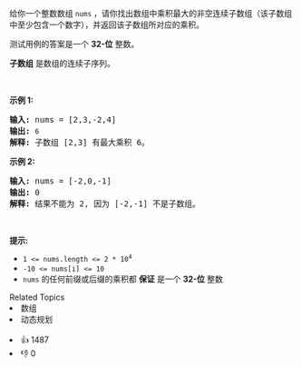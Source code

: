 <p>给你一个整数数组 <code>nums</code>&nbsp;，请你找出数组中乘积最大的非空连续子数组（该子数组中至少包含一个数字），并返回该子数组所对应的乘积。</p>

<p>测试用例的答案是一个&nbsp;<strong>32-位</strong> 整数。</p>

<p><strong>子数组</strong> 是数组的连续子序列。</p>

<p>&nbsp;</p>

<p><strong>示例 1:</strong></p>

<pre>
<strong>输入:</strong> nums = [2,3,-2,4]
<strong>输出:</strong> <code>6</code>
<strong>解释:</strong>&nbsp;子数组 [2,3] 有最大乘积 6。
</pre>

<p><strong>示例 2:</strong></p>

<pre>
<strong>输入:</strong> nums = [-2,0,-1]
<strong>输出:</strong> 0
<strong>解释:</strong>&nbsp;结果不能为 2, 因为 [-2,-1] 不是子数组。</pre>

<p>&nbsp;</p>

<p><strong>提示:</strong></p>

<ul>
	<li><code>1 &lt;= nums.length &lt;= 2 * 10<sup>4</sup></code></li>
	<li><code>-10 &lt;= nums[i] &lt;= 10</code></li>
	<li><code>nums</code> 的任何前缀或后缀的乘积都 <strong>保证</strong>&nbsp;是一个 <strong>32-位</strong> 整数</li>
</ul>
<div><div>Related Topics</div><div><li>数组</li><li>动态规划</li></div></div><br><div><li>👍 1487</li><li>👎 0</li></div>